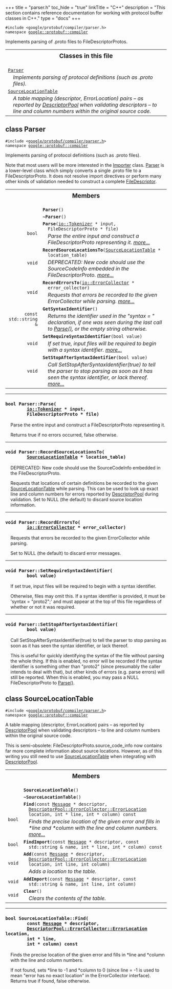 +++
title = "parser.h"
toc_hide = "true"
linkTitle = "C++"
description = "This section contains reference documentation for working with protocol buffer classes in C++."
type = "docs"
+++

<p><code>#include &lt;google/protobuf/compiler/parser.h&gt;<br>namespace <a href="#google.protobuf.compiler">google::protobuf::compiler</a></code></p><p>Implements parsing of .proto files to FileDescriptorProtos. </p><table width="100%"><tr><th colspan="2"><h3 style="margin-top: 4px">Classes in this file</h3></th></tr><tr><td><div><code><a href="#Parser">Parser</a></code></div><div style="font-style: italic; margin-top: 4px; margin-left: 16px;">Implements parsing of protocol definitions (such as .proto files). </div></td></tr><tr><td><div><code><a href="#SourceLocationTable">SourceLocationTable</a></code></div><div style="font-style: italic; margin-top: 4px; margin-left: 16px;">A table mapping (descriptor, ErrorLocation) pairs &ndash; as reported by <a href='google.protobuf.descriptor#DescriptorPool'>DescriptorPool</a> when validating descriptors &ndash; to line and column numbers within the original source code. </div></td></tr></table><h2 id="Parser">class Parser</h2><p><code>#include &lt;<a href="#">google/protobuf/compiler/parser.h</a>&gt;<br>namespace <a href="#google.protobuf.compiler">google::protobuf::compiler</a></code></p><p>Implements parsing of protocol definitions (such as .proto files). </p><p>Note that most users will be more interested in the <a href='google.protobuf.compiler.importer#Importer'>Importer</a> class. <a href='google.protobuf.compiler.parser#Parser'>Parser</a> is a lower-level class which simply converts a single .proto file to a FileDescriptorProto. It does not resolve import directives or perform many other kinds of validation needed to construct a complete <a href='google.protobuf.descriptor#FileDescriptor'>FileDescriptor</a>. </p>

<table><tr><th colspan="2"><h3 style="margin-top: 4px">Members</h3></th></tr><tr><td style="border-right-width: 0px; text-align: right;"><code></code></td><td style="border-left-width: 0px"id="Parser.Parser"><div style="padding-left: 16px; text-indent: -16px"><code><b>Parser</b>()</code></div></td></tr><tr><td style="border-right-width: 0px; text-align: right;"><code></code></td><td style="border-left-width: 0px"id="Parser.~Parser"><div style="padding-left: 16px; text-indent: -16px"><code><b>~Parser</b>()</code></div></td></tr><tr><td style="border-right-width: 0px; text-align: right;"><code>bool</code></td><td style="border-left-width: 0px"id="Parser.Parse"><div style="padding-left: 16px; text-indent: -16px"><code><b>Parse</b>(<a href='google.protobuf.io.tokenizer#Tokenizer'>io::Tokenizer</a> * input, FileDescriptorProto * file)</code></div><div style="font-style: italic; margin-top: 4px; margin-left: 16px;">Parse the entire input and construct a FileDescriptorProto representing it.  <a href="#Parser.Parse.details">more...</a></div></td></tr><tr><td style="border-right-width: 0px; text-align: right;"><code>void</code></td><td style="border-left-width: 0px"id="Parser.RecordSourceLocationsTo"><div style="padding-left: 16px; text-indent: -16px"><code><b>RecordSourceLocationsTo</b>(<a href='google.protobuf.compiler.parser#SourceLocationTable'>SourceLocationTable</a> * location_table)</code></div><div style="font-style: italic; margin-top: 4px; margin-left: 16px;">DEPRECATED: New code should use the SourceCodeInfo embedded in the FileDescriptorProto.  <a href="#Parser.RecordSourceLocationsTo.details">more...</a></div></td></tr><tr><td style="border-right-width: 0px; text-align: right;"><code>void</code></td><td style="border-left-width: 0px"id="Parser.RecordErrorsTo"><div style="padding-left: 16px; text-indent: -16px"><code><b>RecordErrorsTo</b>(<a href='google.protobuf.io.tokenizer#ErrorCollector'>io::ErrorCollector</a> * error_collector)</code></div><div style="font-style: italic; margin-top: 4px; margin-left: 16px;">Requests that errors be recorded to the given ErrorCollector while parsing.  <a href="#Parser.RecordErrorsTo.details">more...</a></div></td></tr><tr><td style="border-right-width: 0px; text-align: right;"><code>const std::string &amp;</code></td><td style="border-left-width: 0px"id="Parser.GetSyntaxIdentifier"><div style="padding-left: 16px; text-indent: -16px"><code><b>GetSyntaxIdentifier</b>()</code></div><div style="font-style: italic; margin-top: 4px; margin-left: 16px;">Returns the identifier used in the "syntax = " declaration, if one was seen during the last call to <a href='google.protobuf.compiler.parser#Parser.Parse'>Parse()</a>, or the empty string otherwise. </div></td></tr><tr><td style="border-right-width: 0px; text-align: right;"><code>void</code></td><td style="border-left-width: 0px"id="Parser.SetRequireSyntaxIdentifier"><div style="padding-left: 16px; text-indent: -16px"><code><b>SetRequireSyntaxIdentifier</b>(bool value)</code></div><div style="font-style: italic; margin-top: 4px; margin-left: 16px;">If set true, input files will be required to begin with a syntax identifier.  <a href="#Parser.SetRequireSyntaxIdentifier.details">more...</a></div></td></tr><tr><td style="border-right-width: 0px; text-align: right;"><code>void</code></td><td style="border-left-width: 0px"id="Parser.SetStopAfterSyntaxIdentifier"><div style="padding-left: 16px; text-indent: -16px"><code><b>SetStopAfterSyntaxIdentifier</b>(bool value)</code></div><div style="font-style: italic; margin-top: 4px; margin-left: 16px;">Call SetStopAfterSyntaxIdentifier(true) to tell the parser to stop parsing as soon as it has seen the syntax identifier, or lack thereof.  <a href="#Parser.SetStopAfterSyntaxIdentifier.details">more...</a></div></td></tr></table> <hr><h3 id="Parser.Parse.details"><code>bool Parser::Parse(<br>&nbsp;&nbsp;&nbsp;&nbsp;&nbsp;&nbsp;&nbsp;&nbsp;<a href='google.protobuf.io.tokenizer#Tokenizer'>io::Tokenizer</a> * input,<br>&nbsp;&nbsp;&nbsp;&nbsp;&nbsp;&nbsp;&nbsp;&nbsp;FileDescriptorProto * file)</code></h3><div style="margin-left: 16px"><p>Parse the entire input and construct a FileDescriptorProto representing it. </p><p>Returns true if no errors occurred, false otherwise. </p>
</div> <hr><h3 id="Parser.RecordSourceLocationsTo.details"><code>void Parser::RecordSourceLocationsTo(<br>&nbsp;&nbsp;&nbsp;&nbsp;&nbsp;&nbsp;&nbsp;&nbsp;<a href='google.protobuf.compiler.parser#SourceLocationTable'>SourceLocationTable</a> * location_table)</code></h3><div style="margin-left: 16px"><p>DEPRECATED: New code should use the SourceCodeInfo embedded in the FileDescriptorProto. </p><p>Requests that locations of certain definitions be recorded to the given <a href='google.protobuf.compiler.parser#SourceLocationTable'>SourceLocationTable</a> while parsing. This can be used to look up exact line and column numbers for errors reported by <a href='google.protobuf.descriptor#DescriptorPool'>DescriptorPool</a> during validation. Set to NULL (the default) to discard source location information. </p>
</div> <hr><h3 id="Parser.RecordErrorsTo.details"><code>void Parser::RecordErrorsTo(<br>&nbsp;&nbsp;&nbsp;&nbsp;&nbsp;&nbsp;&nbsp;&nbsp;<a href='google.protobuf.io.tokenizer#ErrorCollector'>io::ErrorCollector</a> * error_collector)</code></h3><div style="margin-left: 16px"><p>Requests that errors be recorded to the given ErrorCollector while parsing. </p><p>Set to NULL (the default) to discard error messages. </p>
</div> <hr><h3 id="Parser.SetRequireSyntaxIdentifier.details"><code>void Parser::SetRequireSyntaxIdentifier(<br>&nbsp;&nbsp;&nbsp;&nbsp;&nbsp;&nbsp;&nbsp;&nbsp;bool value)</code></h3><div style="margin-left: 16px"><p>If set true, input files will be required to begin with a syntax identifier. </p><p>Otherwise, files may omit this. If a syntax identifier is provided, it must be 'syntax = "proto2";' and must appear at the top of this file regardless of whether or not it was required. </p>
</div> <hr><h3 id="Parser.SetStopAfterSyntaxIdentifier.details"><code>void Parser::SetStopAfterSyntaxIdentifier(<br>&nbsp;&nbsp;&nbsp;&nbsp;&nbsp;&nbsp;&nbsp;&nbsp;bool value)</code></h3><div style="margin-left: 16px"><p>Call SetStopAfterSyntaxIdentifier(true) to tell the parser to stop parsing as soon as it has seen the syntax identifier, or lack thereof. </p><p>This is useful for quickly identifying the syntax of the file without parsing the whole thing. If this is enabled, no error will be recorded if the syntax identifier is something other than "proto2" (since presumably the caller intends to deal with that), but other kinds of errors (e.g. parse errors) will still be reported. When this is enabled, you may pass a NULL FileDescriptorProto to <a href='google.protobuf.compiler.parser#Parser.Parse'>Parse()</a>. </p>
</div><h2 id="SourceLocationTable">class SourceLocationTable</h2><p><code>#include &lt;<a href="#">google/protobuf/compiler/parser.h</a>&gt;<br>namespace <a href="#google.protobuf.compiler">google::protobuf::compiler</a></code></p><p>A table mapping (descriptor, ErrorLocation) pairs &ndash; as reported by <a href='google.protobuf.descriptor#DescriptorPool'>DescriptorPool</a> when validating descriptors &ndash; to line and column numbers within the original source code. </p><p>This is semi-obsolete: FileDescriptorProto.source_code_info now contains far more complete information about source locations. However, as of this writing you still need to use <a href='google.protobuf.compiler.parser#SourceLocationTable'>SourceLocationTable</a> when integrating with <a href='google.protobuf.descriptor#DescriptorPool'>DescriptorPool</a>. </p>
<table><tr><th colspan="2"><h3 style="margin-top: 4px">Members</h3></th></tr><tr><td style="border-right-width: 0px; text-align: right;"><code></code></td><td style="border-left-width: 0px"id="SourceLocationTable.SourceLocationTable"><div style="padding-left: 16px; text-indent: -16px"><code><b>SourceLocationTable</b>()</code></div></td></tr><tr><td style="border-right-width: 0px; text-align: right;"><code></code></td><td style="border-left-width: 0px"id="SourceLocationTable.~SourceLocationTable"><div style="padding-left: 16px; text-indent: -16px"><code><b>~SourceLocationTable</b>()</code></div></td></tr><tr><td style="border-right-width: 0px; text-align: right;"><code>bool</code></td><td style="border-left-width: 0px"id="SourceLocationTable.Find"><div style="padding-left: 16px; text-indent: -16px"><code><b>Find</b>(const <a href='google.protobuf.message#Message'>Message</a> * descriptor, <a href='google.protobuf.descriptor#DescriptorPool.ErrorCollector.ErrorLocation'>DescriptorPool::ErrorCollector::ErrorLocation</a> location, int * line, int * column) const</code></div><div style="font-style: italic; margin-top: 4px; margin-left: 16px;">Finds the precise location of the given error and fills in *line and *column with the line and column numbers.  <a href="#SourceLocationTable.Find.details">more...</a></div></td></tr><tr><td style="border-right-width: 0px; text-align: right;"><code>bool</code></td><td style="border-left-width: 0px"id="SourceLocationTable.FindImport"><div style="padding-left: 16px; text-indent: -16px"><code><b>FindImport</b>(const <a href='google.protobuf.message#Message'>Message</a> * descriptor, const std::string &amp; name, int * line, int * column) const</code></div></td></tr><tr><td style="border-right-width: 0px; text-align: right;"><code>void</code></td><td style="border-left-width: 0px"id="SourceLocationTable.Add"><div style="padding-left: 16px; text-indent: -16px"><code><b>Add</b>(const <a href='google.protobuf.message#Message'>Message</a> * descriptor, <a href='google.protobuf.descriptor#DescriptorPool.ErrorCollector.ErrorLocation'>DescriptorPool::ErrorCollector::ErrorLocation</a> location, int line, int column)</code></div><div style="font-style: italic; margin-top: 4px; margin-left: 16px;">Adds a location to the table. </div></td></tr><tr><td style="border-right-width: 0px; text-align: right;"><code>void</code></td><td style="border-left-width: 0px"id="SourceLocationTable.AddImport"><div style="padding-left: 16px; text-indent: -16px"><code><b>AddImport</b>(const <a href='google.protobuf.message#Message'>Message</a> * descriptor, const std::string &amp; name, int line, int column)</code></div></td></tr><tr><td style="border-right-width: 0px; text-align: right;"><code>void</code></td><td style="border-left-width: 0px"id="SourceLocationTable.Clear"><div style="padding-left: 16px; text-indent: -16px"><code><b>Clear</b>()</code></div><div style="font-style: italic; margin-top: 4px; margin-left: 16px;">Clears the contents of the table. </div></td></tr></table> <hr><h3 id="SourceLocationTable.Find.details"><code>bool SourceLocationTable::Find(<br>&nbsp;&nbsp;&nbsp;&nbsp;&nbsp;&nbsp;&nbsp;&nbsp;const <a href='google.protobuf.message#Message'>Message</a> * descriptor,<br>&nbsp;&nbsp;&nbsp;&nbsp;&nbsp;&nbsp;&nbsp;&nbsp;<a href='google.protobuf.descriptor#DescriptorPool.ErrorCollector.ErrorLocation'>DescriptorPool::ErrorCollector::ErrorLocation</a> location,<br>&nbsp;&nbsp;&nbsp;&nbsp;&nbsp;&nbsp;&nbsp;&nbsp;int * line,<br>&nbsp;&nbsp;&nbsp;&nbsp;&nbsp;&nbsp;&nbsp;&nbsp;int * column) const</code></h3><div style="margin-left: 16px"><p>Finds the precise location of the given error and fills in *line and *column with the line and column numbers. </p><p>If not found, sets *line to -1 and *column to 0 (since line = -1 is used to mean "error has no exact
location" in the ErrorCollector interface). Returns true if found, false otherwise. </p>
</div>
